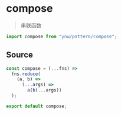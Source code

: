 # compose

> 串联函数

```js
import compose from "ynw/pattern/compose";
```

## Source

```js
const compose = (...fns) =>
  fns.reduce(
    (a, b) =>
      (...args) =>
        a(b(...args))
  );

export default compose;
```
